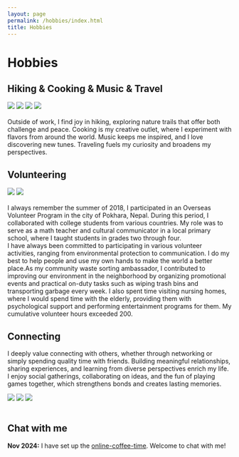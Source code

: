 ```yaml
---
layout: page
permalink: /hobbies/index.html
title: Hobbies
---
```


# Hobbies

## Hiking & Cooking & Music & Travel

<div class="third">
<img src="/images/1.JPG">
<img src="/images/2.png">
<img src="/images/3.JPG">
<img src="/images/4.png">
</div>
<br>Outside of work, I find joy in hiking, exploring nature trails that offer both challenge and peace. Cooking is my creative outlet, where I experiment with flavors from around the world. Music keeps me inspired, and I love discovering new tunes. Traveling fuels my curiosity and broadens my perspectives.

## Volunteering

<div class="third">
<img src="/images/1-1.PNG">
<img src="/images/1-2.png">
</div>
<br>I always remember the summer of 2018, I participated in an Overseas Volunteer Program in the city of Pokhara, Nepal. During this period, I collaborated with college students from various countries. My role was to serve as a math teacher and cultural communicator in a local primary school, where I taught students in grades two through four.<br>I have always been committed to participating in various volunteer activities, ranging from environmental protection to communication. I do my best to help people and use my own hands to make the world a better place.As my community waste sorting ambassador, I contributed to improving our environment in the neighborhood by organizing promotional events and practical on-duty tasks such as wiping trash bins and transporting garbage every week.  I also spent time visiting nursing homes, where I would spend time with the elderly, providing them with psychological support and performing entertainment programs for them. My cumulative volunteer hours exceeded 200.


## Connecting

I deeply value connecting with others, whether through networking or simply spending quality time with friends. Building meaningful relationships, sharing experiences, and learning from diverse perspectives enrich my life. I enjoy social gatherings, collaborating on ideas, and the fun of playing games together, which strengthens bonds and creates lasting memories.

<div>
<img src="/images/2-1.JPG">
<img src="/images/2-2.png">
<img src="/images/2-3.png">
</div>
<br>

## Chat with me

**Nov 2024:** I have set up the [online-coffee-time]("https://calendly.com/cira-x-yin/30min"). Welcome to chat with me!

<!-- Calendly inline widget begin -->

<div class="calendly-inline-widget" data-url="https://calendly.com/cira-x-yin/30min" style="min-width:320px;height:630px;"></div>
<script type="text/javascript" src="https://calendly.com/cira-x-yin/30min" async></script>
<!-- Calendly inline widget end -->


